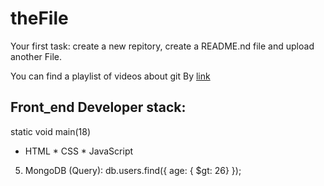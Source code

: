 # theFile
Your first task: create a new repitory, create a README.nd file and upload another File.

You can find a playlist of videos about git By [link](https://www.youtube.com/watch?v=KnINsmXT9_C)

## Front_end Developer stack:
static void main(18)
* HTML
﻿﻿* CSS
﻿﻿* JavaScript
5. MongoDB (Query):
db.users.find({ age: { $gt: 26} });

